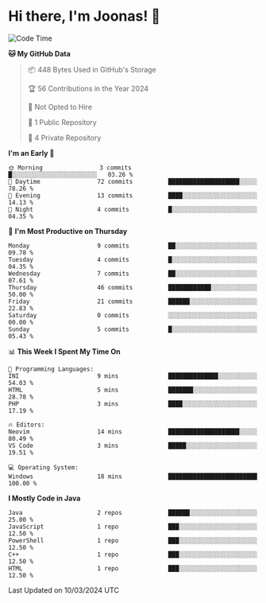 <!--<a href="https://github.com/anuraghazra/github-readme-stats">
  <img align="center" height=200 src="https://readme-stats-git-main-joonas45s-projects.vercel.app/api?username=Joonas45&hide=stars&show_icons=true&theme=monokai" />
</a>
<a href="">
  <img align="center" width=300 src="https://readme-stats-git-main-joonas45s-projects.vercel.app/api/top-langs?username=Joonas45&theme=monokai&layout=compact" />
</a>-->
<!--
<a href="">
  <img align="center" height=125 width=600 src="https://readme-stats-git-main-joonas45s-projects.vercel.app/api/wakatime?username=Joonas45&theme=monokai&layout=compact" />
</a>
-->

# Hi there, I'm Joonas! :wave:


<!--START_SECTION:waka-->
![Code Time](http://img.shields.io/badge/Code%20Time-60%20hrs%2021%20mins-blue)

**🐱 My GitHub Data** 

> 📦 448 Bytes Used in GitHub's Storage 
 > 
> 🏆 56 Contributions in the Year 2024
 > 
> 🚫 Not Opted to Hire
 > 
> 📜 1 Public Repository 
 > 
> 🔑 4 Private Repository 
 > 
**I'm an Early 🐤** 

```text
🌞 Morning                3 commits           █░░░░░░░░░░░░░░░░░░░░░░░░   03.26 % 
🌆 Daytime                72 commits          ████████████████████░░░░░   78.26 % 
🌃 Evening                13 commits          ████░░░░░░░░░░░░░░░░░░░░░   14.13 % 
🌙 Night                  4 commits           █░░░░░░░░░░░░░░░░░░░░░░░░   04.35 % 
```
📅 **I'm Most Productive on Thursday** 

```text
Monday                   9 commits           ██░░░░░░░░░░░░░░░░░░░░░░░   09.78 % 
Tuesday                  4 commits           █░░░░░░░░░░░░░░░░░░░░░░░░   04.35 % 
Wednesday                7 commits           ██░░░░░░░░░░░░░░░░░░░░░░░   07.61 % 
Thursday                 46 commits          ████████████░░░░░░░░░░░░░   50.00 % 
Friday                   21 commits          ██████░░░░░░░░░░░░░░░░░░░   22.83 % 
Saturday                 0 commits           ░░░░░░░░░░░░░░░░░░░░░░░░░   00.00 % 
Sunday                   5 commits           █░░░░░░░░░░░░░░░░░░░░░░░░   05.43 % 
```


📊 **This Week I Spent My Time On** 

```text
💬 Programming Languages: 
INI                      9 mins              ██████████████░░░░░░░░░░░   54.03 % 
HTML                     5 mins              ███████░░░░░░░░░░░░░░░░░░   28.78 % 
PHP                      3 mins              ████░░░░░░░░░░░░░░░░░░░░░   17.19 % 

🔥 Editors: 
Neovim                   14 mins             ████████████████████░░░░░   80.49 % 
VS Code                  3 mins              █████░░░░░░░░░░░░░░░░░░░░   19.51 % 

💻 Operating System: 
Windows                  18 mins             █████████████████████████   100.00 % 
```

**I Mostly Code in Java** 

```text
Java                     2 repos             ██████░░░░░░░░░░░░░░░░░░░   25.00 % 
JavaScript               1 repo              ███░░░░░░░░░░░░░░░░░░░░░░   12.50 % 
PowerShell               1 repo              ███░░░░░░░░░░░░░░░░░░░░░░   12.50 % 
C++                      1 repo              ███░░░░░░░░░░░░░░░░░░░░░░   12.50 % 
HTML                     1 repo              ███░░░░░░░░░░░░░░░░░░░░░░   12.50 % 
```




 Last Updated on 10/03/2024 UTC
<!--END_SECTION:waka-->
